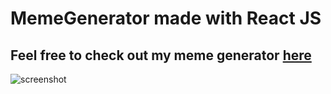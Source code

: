 # MemeGenerator made with React JS

## Feel free to check out my meme generator <a href="https://krqply.github.io/MemeGenerator/" target="_blank">here</a>

![screenshot](https://user-images.githubusercontent.com/91111354/170539278-c578c623-517c-45ef-aed6-bd09a0aeef1e.png)
